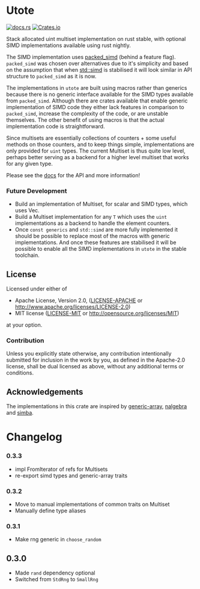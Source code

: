 # Utote

[![docs.rs](https://docs.rs/utote/badge.svg)](https://docs.rs/utote)
[![Crates.io](https://img.shields.io/crates/v/utote.svg)](https://crates.io/crates/utote)

Stack allocated uint multiset implementation on rust stable, with optional SIMD implementations available using rust 
nightly.

The SIMD implementation uses [packed_simd](https://rust-lang.github.io/packed_simd/packed_simd_2) (behind a feature 
flag). `packed_simd` was chosen over alternatives due to it's simplicity and based on the assumption that when 
[std::simd](https://github.com/rust-lang/stdsimd) is stabilised it will look similar in API structure to `packed_simd` 
as it is now.

The implementations in `utote` are built using macros rather than generics because there is no generic interface 
available for the SIMD types available from `packed_simd`. Although there are crates available that enable generic 
implementation of SIMD code they either lack features in comparison to `packed_simd`, increase the complexity of the 
code, or are unstable themselves. The other benefit of using macros is that the actual implementation code is 
straightforward.

Since multisets are essentially collections of counters + some useful methods on those counters, and to keep things 
simple, implementations are only provided for `uint` types. The current Multiset is thus quite low level, perhaps 
better serving as a backend for a higher level multiset that works for any given type.

Please see the [docs](https://docs.rs/utote) for the API and more information!

### Future Development

- Build an implementation of Multiset, for scalar and SIMD types, which uses Vec.
- Build a Multiset implementation for any `T` which uses the `uint` implementations as a backend to handle the element 
counters.
- Once `const generics` and `std::simd` are more fully implemented it should be possible to replace most of the macros 
with generic implementations. And once these features are stabilised it will be possible to enable all the SIMD 
implementations in `utote` in the stable toolchain. 

## License

Licensed under either of

 * Apache License, Version 2.0, ([LICENSE-APACHE](LICENSE-APACHE) or http://www.apache.org/licenses/LICENSE-2.0)
 * MIT license ([LICENSE-MIT](LICENSE-MIT) or http://opensource.org/licenses/MIT)

at your option.

### Contribution

Unless you explicitly state otherwise, any contribution intentionally submitted
for inclusion in the work by you, as defined in the Apache-2.0 license, shall be dual licensed as above, without any
additional terms or conditions.

## Acknowledgements

The implementations in this crate are inspired by [generic-array](https://docs.rs/generic-array/0.14.4/generic_array), 
[nalgebra](https://docs.rs/nalgebra) and [simba](https://docs.rs/simba).

# Changelog

### 0.3.3
- impl FromIterator of refs for Multisets
- re-export simd types and generic-array traits

### 0.3.2
- Move to manual implementations of common traits on Multiset
- Manually define type aliases

### 0.3.1
- Make rng generic in `choose_random`

## 0.3.0
- Made `rand` dependency optional
- Switched from `StdRng` to `SmallRng`
